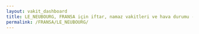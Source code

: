 ```yaml
---
layout: vakit_dashboard
title: LE_NEUBOURG, FRANSA için iftar, namaz vakitleri ve hava durumu - ilçe/eyalet seç
permalink: /FRANSA/LE_NEUBOURG/
---
```


<script type="text/javascript">
  var GLOBAL_COUNTRY = 'FRANSA';
  var GLOBAL_CITY = 'LE_NEUBOURG';
  var GLOBAL_STATE = '';
  var lat = 72;
  var lon = 21;
</script>
